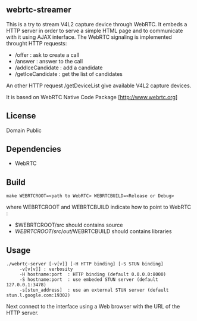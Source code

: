 webrtc-streamer
-------------

This is a try to stream V4L2 capture device through WebRTC.
It embeds a HTTP server in order to serve a simple HTML page and to communicate with it using AJAX interface.
The WebRTC signaling is implemented throught HTTP requests:

 - /offer : ask to create a call
 - /answer : answer to the call 
 - /addIceCandidate : add a candidate
 - /getIceCandidate : get the list of candidates

An other HTTP request /getDeviceList give available V4L2 capture devices.

It is based on WebRTC Native Code Package [http://www.webrtc.org]


License
-------
Domain Public

Dependencies
------------
 - WebRTC 
 
Build
------- 
	make WEBRTCROOT=<path to WebRTC> WEBRTCBUILD=<Release or Debug>
	
where WEBRTCROOT and WEBRTCBUILD indicate how to point to WebRTC :
 - $WEBRTCROOT/src should contains source 
 - $WEBRTCROOT/src/out/$WEBRTCBUILD should contains libraries

Usage
-----
	./webrtc-server [-v[v]] [-H HTTP binding] [-S STUN binding]
		 -v[v[v]] : verbosity
		 -H hostname:port  : HTTP binding (default 0.0.0.0:8000)
		 -S hostname:port  : use embeded STUN server (default 127.0.0.1:3478)
		 -s[stun_address]  : use an external STUN server (default stun.l.google.com:19302)


Next connect to the interface using a Web browser with the URL of the HTTP server.
